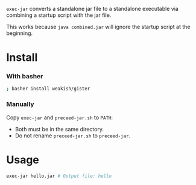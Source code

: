 `exec-jar` converts a standalone jar file to a standalone executable
via combining a startup script with the jar file.

This works because
`java combined.jar` will ignore the startup script at the beginning.

Install
=======

### With basher

```sh
; basher install weakish/gister
```

### Manually

Copy `exec-jar` and `preceed-jar.sh` to `PATH`:

- Both must be in the same directory.
- Do not rename `preceed-jar.sh` to `preceed-jar`.

Usage
=====

```sh
exec-jar hello.jar # Output file: hello
```


